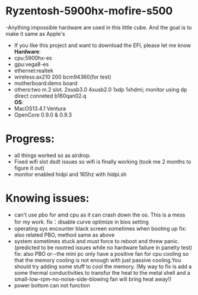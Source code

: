 # Ryzentosh-5900hx-mofire-s500
-Anything impossible hardware are used in this little cube. And the goal is to make it same as Apple's
- If you like this project and want to download the EFI, please let me know \
**Hardware**:
- cpu:5900hx-es
- gpu:vega8-es
- ethernet:realtek
- wireless:ax210 200 bcm94360(for test)
- motherboard:demo board
- others:two m.2 slot. 2xusb3.0 4xusb2.0 1xdp 1xhdmi; monitor using dp direct conneted b160qan02.q \
**OS**:
- MacOS13.4.1 Ventura
- OpenCore 0.9.0 & 0.9.3

 # Progress:
 - all things worked so as airdrop.
 - Fixed wifi slot dsdt issues so wifi is finally working (took me 2 months to figure it out) 
 - monitor enabled hidpi and 165hz with hidpi.sh
 # Knowing issues:
  - can't use pbo for amd cpu as it can crash down the os. This is a mess for my work.
    fix：disable curve optimize in bios setting
  - operating sys encounter black screen sometimes when booting up
    fix: also related PBO, method same as above 
  - system sometimes stuck and must force to reboot and threw panic.(predicted to be nootred issues while no hardware failure in panelty test)
    fix: also PBO or--the mini pc only have a positive fan for cpu cooling so that the memory cooling is not enough with just passive cooling.You should try adding some stuff to cool the memory. (My way to fix is add a some thermal conductivities to transfur the heat to the metal shell and a small-low-rpm-no-noise-side-blowing fan will bring heat away!)
  - power bottom can not function
